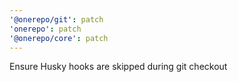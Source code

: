 ```yaml
---
'@onerepo/git': patch
'onerepo': patch
'@onerepo/core': patch
---
```


Ensure Husky hooks are skipped during git checkout
